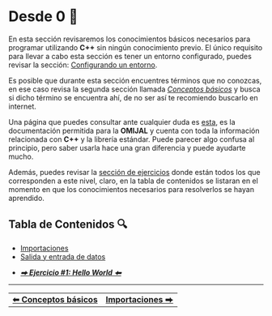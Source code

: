 # Desde 0 🔰

En esta sección revisaremos los conocimientos básicos necesarios para programar utilizando **C++** sin ningún conocimiento previo. El único requisito para llevar a cabo esta sección es tener un entorno configurado, puedes revisar la sección: [Configurando un entorno](../setup/README.md).

Es posible que durante esta sección encuentres términos que no conozcas, en ese caso revisa la segunda sección llamada *[Conceptos básicos](../concepts/README.md)* y busca si dicho término se encuentra ahí, de no ser así te recomiendo buscarlo en internet.

Una página que puedes consultar ante cualquier duda es [esta](https://arena.omegaup.com/docs/cpp/en/cpp.html), es la documentación permitida para la **OMIJAL** y cuenta con toda la información relacionada con **C++** y la librería estándar. Puede parecer algo confusa al principio, pero saber usarla hace una gran diferencia y puede ayudarte mucho.

Además, puedes revisar la [sección de ejercicios](./practice.md) donde están todos los que corresponden a este nivel, claro, en la tabla de contenidos se listaran en el momento en que los conocimientos necesarios para resolverlos se hayan aprendido.



## Tabla de Contenidos 🔍

- [Importaciones](./include.md)
- [Salida y entrada de datos](./input-output.md)
<!-- - [Variables](#)
- [Tipos de datos](#)
- [Funcion `main`](#)
- [Secuencias de escape](#) -->
- [***⮕ Ejercicio #1: Hello World ⬅***](./practice.md#ejercicio-1-hello-world)
<!-- - [Operadores](#)
- [***⮕ Ejercicio #2: A calcular! ⬅***](./practice.md#ejercicio-2-a-calcular)
- [Espacio de nombres](./namespace.md)
- [***⮕ Ejercicio #3: Evitando coliciones en el `namespace` ⬅***](#)
- [Condicional `if`](#)
- [Condicional `switch`](#) -->



<hr><div align="center"><table><tr>
  <td><b><a href="../definitions/README.md#conceptos-básicos-">⬅ Conceptos básicos</a></b></td>
  <td><b><a href="./include.md">Importaciones ⮕</a></b></td>
</tr></table></div>